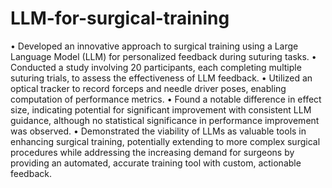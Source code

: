 # LLM-for-surgical-training
• Developed an innovative approach to surgical training using a Large Language Model (LLM) for personalized feedback during suturing tasks.
• Conducted a study involving 20 participants, each completing multiple suturing trials, to assess the effectiveness of LLM feedback.
• Utilized an optical tracker to record forceps and needle driver poses, enabling computation of performance metrics.
• Found a notable difference in effect size, indicating potential for significant improvement with consistent LLM guidance, although no statistical significance in performance improvement was observed.
• Demonstrated the viability of LLMs as valuable tools in enhancing surgical training, potentially extending to more complex surgical procedures while addressing the increasing demand for surgeons by providing an automated, accurate training tool with custom, actionable feedback.
